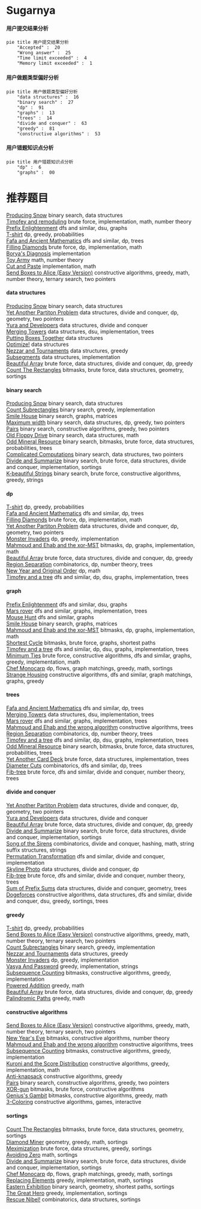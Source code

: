 # Sugarnya
<!-- tabs:start -->
#### **用户提交结果分析**

```mermaid
pie title 用户提交结果分析
    "Accepted" :  20
    "Wrong answer" :  25
    "Time limit exceeded" :  4
    "Memory limit exceeded" :  1
```
#### **用户做题类型偏好分析**

```mermaid
pie title 用户做题类型偏好分析
    "data structures" :  16
    "binary search" :  27
    "dp" :  91
    "graphs" :  13
    "trees" :  14
    "divide and conquer" :  63
    "greedy" :  81
    "constructive algorithms" :  53
```
#### **用户错题知识点分析**

```mermaid
pie title 用户错题知识点分析
    "dp" :  6
    "graphs" :  00
```
<!-- tabs:end -->
# 推荐题目
[Producing Snow](http://codeforces.com/problemset/problem/923/B)		binary search,
                        data structures		  
[Timofey and remoduling](http://codeforces.com/problemset/problem/763/C)		brute force,
                        implementation,
                        math,
                        number theory		  
[Prefix Enlightenment](http://codeforces.com/problemset/problem/1290/C)		dfs and similar,
                        dsu,
                        graphs		  
[T-shirt](http://codeforces.com/problemset/problem/183/D)		dp,
                        greedy,
                        probabilities		  
[Fafa and Ancient Mathematics](http://codeforces.com/problemset/problem/935/E)		dfs and similar,
                        dp,
                        trees		  
[Filling Diamonds](http://codeforces.com/problemset/problem/1339/A)		brute force,
                        dp,
                        implementation,
                        math		  
[Borya's Diagnosis](http://codeforces.com/problemset/problem/879/A)		implementation		  
[Toy Army](http://codeforces.com/problemset/problem/84/A)		math,
                        number theory		  
[Cut and Paste](http://codeforces.com/problemset/problem/1280/A)		implementation,
                        math		  
[Send Boxes to Alice (Easy Version)](http://codeforces.com/problemset/problem/1254/B1)		constructive algorithms,
                        greedy,
                        math,
                        number theory,
                        ternary search,
                        two pointers		  
<!-- tabs:start -->
#### **data structures**
[Producing Snow](http://codeforces.com/problemset/problem/923/B)		binary search,
                        data structures		  
[Yet Another Partiton Problem](http://codeforces.com/problemset/problem/1175/G)		data structures,
                        divide and conquer,
                        dp,
                        geometry,
                        two pointers		  
[Yura and Developers](http://codeforces.com/problemset/problem/549/F)		data structures,
                        divide and conquer		  
[Merging Towers](http://codeforces.com/problemset/problem/1380/E)		data structures,
                        dsu,
                        implementation,
                        trees		  
[Putting Boxes Together](https://codeforces.com/contest/1053/problem/C)		data structures		  
[Optimize!](http://codeforces.com/problemset/problem/338/E)		data structures		  
[Nezzar and Tournaments](http://codeforces.com/problemset/problem/1477/E)		data structures,
                        greedy		  
[Subsegments](http://codeforces.com/problemset/problem/69/E)		data structures,
                        implementation		  
[Beautiful Array](http://codeforces.com/problemset/problem/1155/D)		brute force,
                        data structures,
                        divide and conquer,
                        dp,
                        greedy		  
[Count The Rectangles](http://codeforces.com/problemset/problem/1194/E)		bitmasks,
                        brute force,
                        data structures,
                        geometry,
                        sortings		  
#### **binary search**
[Producing Snow](http://codeforces.com/problemset/problem/923/B)		binary search,
                        data structures		  
[Count Subrectangles](http://codeforces.com/problemset/problem/1323/B)		binary search,
                        greedy,
                        implementation		  
[Smile House](http://codeforces.com/problemset/problem/147/B)		binary search,
                        graphs,
                        matrices		  
[Maximum width](http://codeforces.com/problemset/problem/1492/C)		binary search,
                        data structures,
                        dp,
                        greedy,
                        two pointers		  
[Pairs](http://codeforces.com/problemset/problem/1463/D)		binary search,
                        constructive algorithms,
                        greedy,
                        two pointers		  
[Old Floppy Drive](http://codeforces.com/problemset/problem/1490/G)		binary search,
                        data structures,
                        math		  
[Odd Mineral Resource](http://codeforces.com/problemset/problem/1479/D)		binary search,
                        bitmasks,
                        brute force,
                        data structures,
                        probabilities,
                        trees		  
[Complicated Computations](http://codeforces.com/problemset/problem/1436/E)		binary search,
                        data structures,
                        two pointers		  
[Divide and Summarize](http://codeforces.com/problemset/problem/1461/D)		binary search,
                        brute force,
                        data structures,
                        divide and conquer,
                        implementation,
                        sortings		  
[K-beautiful Strings](http://codeforces.com/problemset/problem/1493/C)		binary search,
                        brute force,
                        constructive algorithms,
                        greedy,
                        strings		  
#### **dp**
[T-shirt](http://codeforces.com/problemset/problem/183/D)		dp,
                        greedy,
                        probabilities		  
[Fafa and Ancient Mathematics](http://codeforces.com/problemset/problem/935/E)		dfs and similar,
                        dp,
                        trees		  
[Filling Diamonds](http://codeforces.com/problemset/problem/1339/A)		brute force,
                        dp,
                        implementation,
                        math		  
[Yet Another Partiton Problem](http://codeforces.com/problemset/problem/1175/G)		data structures,
                        divide and conquer,
                        dp,
                        geometry,
                        two pointers		  
[Monster Invaders](https://codeforces.com/contest/1397/problem/E)		dp,
                        greedy,
                        implementation		  
[Mahmoud and Ehab and the xor-MST](http://codeforces.com/problemset/problem/959/E)		bitmasks,
                        dp,
                        graphs,
                        implementation,
                        math		  
[Beautiful Array](http://codeforces.com/problemset/problem/1155/D)		brute force,
                        data structures,
                        divide and conquer,
                        dp,
                        greedy		  
[Region Separation](http://codeforces.com/problemset/problem/1034/C)		combinatorics,
                        dp,
                        number theory,
                        trees		  
[New Year and Original Order](http://codeforces.com/problemset/problem/908/G)		dp,
                        math		  
[Timofey and a tree](http://codeforces.com/problemset/problem/763/A)		dfs and similar,
                        dp,
                        dsu,
                        graphs,
                        implementation,
                        trees		  
#### **graph**
[Prefix Enlightenment](http://codeforces.com/problemset/problem/1290/C)		dfs and similar,
                        dsu,
                        graphs		  
[Mars rover](https://codeforces.com/contest/1011/problem/F)		dfs and similar,
                        graphs,
                        implementation,
                        trees		  
[Mouse Hunt](http://codeforces.com/problemset/problem/1027/D)		dfs and similar,
                        graphs		  
[Smile House](http://codeforces.com/problemset/problem/147/B)		binary search,
                        graphs,
                        matrices		  
[Mahmoud and Ehab and the xor-MST](http://codeforces.com/problemset/problem/959/E)		bitmasks,
                        dp,
                        graphs,
                        implementation,
                        math		  
[Shortest Cycle](http://codeforces.com/problemset/problem/1205/B)		bitmasks,
                        brute force,
                        graphs,
                        shortest paths		  
[Timofey and a tree](http://codeforces.com/problemset/problem/763/A)		dfs and similar,
                        dp,
                        dsu,
                        graphs,
                        implementation,
                        trees		  
[Minimum Ties](http://codeforces.com/problemset/problem/1487/C)		brute force,
                        constructive algorithms,
                        dfs and similar,
                        graphs,
                        greedy,
                        implementation,
                        math		  
[Chef Monocarp](http://codeforces.com/problemset/problem/1437/C)		dp,
                        flows,
                        graph matchings,
                        greedy,
                        math,
                        sortings		  
[Strange Housing](http://codeforces.com/problemset/problem/1470/D)		constructive algorithms,
                        dfs and similar,
                        graph matchings,
                        graphs,
                        greedy		  
#### **trees**
[Fafa and Ancient Mathematics](http://codeforces.com/problemset/problem/935/E)		dfs and similar,
                        dp,
                        trees		  
[Merging Towers](http://codeforces.com/problemset/problem/1380/E)		data structures,
                        dsu,
                        implementation,
                        trees		  
[Mars rover](https://codeforces.com/contest/1011/problem/F)		dfs and similar,
                        graphs,
                        implementation,
                        trees		  
[Mahmoud and Ehab and the wrong algorithm](http://codeforces.com/problemset/problem/959/C)		constructive algorithms,
                        trees		  
[Region Separation](http://codeforces.com/problemset/problem/1034/C)		combinatorics,
                        dp,
                        number theory,
                        trees		  
[Timofey and a tree](http://codeforces.com/problemset/problem/763/A)		dfs and similar,
                        dp,
                        dsu,
                        graphs,
                        implementation,
                        trees		  
[Odd Mineral Resource](http://codeforces.com/problemset/problem/1479/D)		binary search,
                        bitmasks,
                        brute force,
                        data structures,
                        probabilities,
                        trees		  
[Yet Another Card Deck](http://codeforces.com/problemset/problem/1511/C)		brute force,
                        data structures,
                        implementation,
                        trees		  
[Diameter Cuts](http://codeforces.com/problemset/problem/1499/F)		combinatorics,
                        dfs and similar,
                        dp,
                        trees		  
[Fib-tree](http://codeforces.com/problemset/problem/1491/E)		brute force,
                        dfs and similar,
                        divide and conquer,
                        number theory,
                        trees		  
#### **divide and conquer**
[Yet Another Partiton Problem](http://codeforces.com/problemset/problem/1175/G)		data structures,
                        divide and conquer,
                        dp,
                        geometry,
                        two pointers		  
[Yura and Developers](http://codeforces.com/problemset/problem/549/F)		data structures,
                        divide and conquer		  
[Beautiful Array](http://codeforces.com/problemset/problem/1155/D)		brute force,
                        data structures,
                        divide and conquer,
                        dp,
                        greedy		  
[Divide and Summarize](http://codeforces.com/problemset/problem/1461/D)		binary search,
                        brute force,
                        data structures,
                        divide and conquer,
                        implementation,
                        sortings		  
[Song of the Sirens](http://codeforces.com/problemset/problem/1466/G)		combinatorics,
                        divide and conquer,
                        hashing,
                        math,
                        string suffix structures,
                        strings		  
[Permutation Transformation](http://codeforces.com/problemset/problem/1490/D)		dfs and similar,
                        divide and conquer,
                        implementation		  
[Skyline Photo](https://codeforces.com/contest/1483/problem/C)		data structures,
                        divide and conquer,
                        dp		  
[Fib-tree](http://codeforces.com/problemset/problem/1491/E)		brute force,
                        dfs and similar,
                        divide and conquer,
                        number theory,
                        trees		  
[Sum of Prefix Sums](http://codeforces.com/problemset/problem/1303/G)		data structures,
                        divide and conquer,
                        geometry,
                        trees		  
[Dogeforces](http://codeforces.com/problemset/problem/1494/D)		constructive algorithms,
                        data structures,
                        dfs and similar,
                        divide and conquer,
                        dsu,
                        greedy,
                        sortings,
                        trees		  
#### **greedy**
[T-shirt](http://codeforces.com/problemset/problem/183/D)		dp,
                        greedy,
                        probabilities		  
[Send Boxes to Alice (Easy Version)](http://codeforces.com/problemset/problem/1254/B1)		constructive algorithms,
                        greedy,
                        math,
                        number theory,
                        ternary search,
                        two pointers		  
[Count Subrectangles](http://codeforces.com/problemset/problem/1323/B)		binary search,
                        greedy,
                        implementation		  
[Nezzar and Tournaments](http://codeforces.com/problemset/problem/1477/E)		data structures,
                        greedy		  
[Monster Invaders](https://codeforces.com/contest/1397/problem/E)		dp,
                        greedy,
                        implementation		  
[Vasya And Password](http://codeforces.com/problemset/problem/1051/A)		greedy,
                        implementation,
                        strings		  
[Subsequence Counting](http://codeforces.com/problemset/problem/960/C)		bitmasks,
                        constructive algorithms,
                        greedy,
                        implementation		  
[Powered Addition](http://codeforces.com/problemset/problem/1338/A)		greedy,
                        math		  
[Beautiful Array](http://codeforces.com/problemset/problem/1155/D)		brute force,
                        data structures,
                        divide and conquer,
                        dp,
                        greedy		  
[Palindromic Paths](http://codeforces.com/problemset/problem/1366/C)		greedy,
                        math		  
#### **constructive algorithms**
[Send Boxes to Alice (Easy Version)](http://codeforces.com/problemset/problem/1254/B1)		constructive algorithms,
                        greedy,
                        math,
                        number theory,
                        ternary search,
                        two pointers		  
[New Year's Eve](http://codeforces.com/problemset/problem/912/B)		bitmasks,
                        constructive algorithms,
                        number theory		  
[Mahmoud and Ehab and the wrong algorithm](http://codeforces.com/problemset/problem/959/C)		constructive algorithms,
                        trees		  
[Subsequence Counting](http://codeforces.com/problemset/problem/960/C)		bitmasks,
                        constructive algorithms,
                        greedy,
                        implementation		  
[Kuroni and the Score Distribution](http://codeforces.com/problemset/problem/1305/E)		constructive algorithms,
                        greedy,
                        implementation,
                        math		  
[Anti-knapsack](http://codeforces.com/problemset/problem/1493/A)		constructive algorithms,
                        greedy		  
[Pairs](http://codeforces.com/problemset/problem/1463/D)		binary search,
                        constructive algorithms,
                        greedy,
                        two pointers		  
[XOR-gun](https://codeforces.com/contest/1456/problem/B)		bitmasks,
                        brute force,
                        constructive algorithms		  
[Genius's Gambit](http://codeforces.com/problemset/problem/1492/D)		bitmasks,
                        constructive algorithms,
                        greedy,
                        math		  
[3-Coloring](https://codeforces.com/contest/1504/problem/D)		constructive algorithms,
                        games,
                        interactive		  
#### **sortings**
[Count The Rectangles](http://codeforces.com/problemset/problem/1194/E)		bitmasks,
                        brute force,
                        data structures,
                        geometry,
                        sortings		  
[Diamond Miner](https://codeforces.com/contest/1496/problem/C)		geometry,
                        greedy,
                        math,
                        sortings		  
[Meximization](http://codeforces.com/problemset/problem/1497/A)		brute force,
                        data structures,
                        greedy,
                        sortings		  
[Avoiding Zero](http://codeforces.com/problemset/problem/1427/A)		math,
                        sortings		  
[Divide and Summarize](http://codeforces.com/problemset/problem/1461/D)		binary search,
                        brute force,
                        data structures,
                        divide and conquer,
                        implementation,
                        sortings		  
[Chef Monocarp](http://codeforces.com/problemset/problem/1437/C)		dp,
                        flows,
                        graph matchings,
                        greedy,
                        math,
                        sortings		  
[Replacing Elements](http://codeforces.com/problemset/problem/1473/A)		greedy,
                        implementation,
                        math,
                        sortings		  
[Eastern Exhibition](http://codeforces.com/problemset/problem/1486/B)		binary search,
                        geometry,
                        shortest paths,
                        sortings		  
[The Great Hero](http://codeforces.com/problemset/problem/1480/B)		greedy,
                        implementation,
                        sortings		  
[Rescue Nibel!](http://codeforces.com/problemset/problem/1420/D)		combinatorics,
                        data structures,
                        sortings		  
<!-- tabs:end -->
